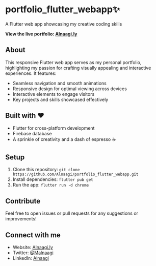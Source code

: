 # portfolio_flutter_webapp✨

A Flutter web app showcasing my creative coding skills

**View the live portfolio: [Alnaagi.ly](https://portfolio-flutter-webapp.web.app/)**

## About

This responsive Flutter web app serves as my personal portfolio, highlighting my passion for crafting visually appealing and interactive experiences. It features:

- Seamless navigation and smooth animations
- Responsive design for optimal viewing across devices
- Interactive elements to engage visitors
- Key projects and skills showcased effectively

## Built with ❤️

- Flutter for cross-platform development
- Firebase database
- A sprinkle of creativity and a dash of espresso ☕️

## Setup

1. Clone this repository: `git clone https://github.com/Alnaagi/portfolio_flutter_webapp.git`
2. Install dependencies: `flutter pub get`
3. Run the app: `flutter run -d chrome`

## Contribute

Feel free to open issues or pull requests for any suggestions or improvements!

## Connect with me

- Website: [Alnaagi.ly](https://portfolio-flutter-webapp.web.app/)
- Twitter: [@Malnaagi](https://x.com/malnaagi)
- LinkedIn: [Alnaagi](https://www.linkedin.com/in/alnaagi/)

